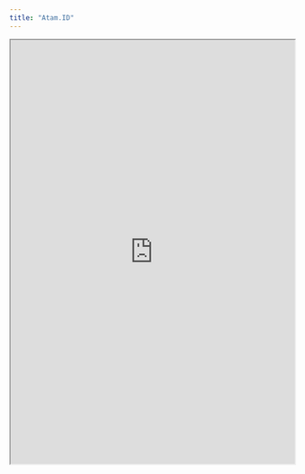 ```yaml
---
title: "Atam.ID"
---
```



<iframe height="750" width="100%" src="https://ewelton.github.io/ktest/wiki.html#Atam.ID"></iframe>
